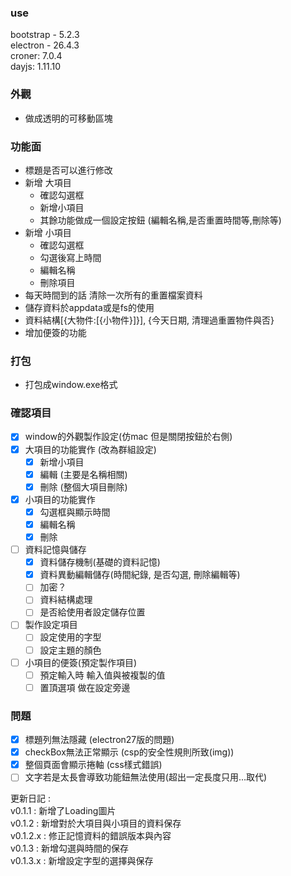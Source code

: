### use 
bootstrap - 5.2.3   
electron - 26.4.3   
croner: 7.0.4   
dayjs: 1.11.10    

### 外觀
- 做成透明的可移動區塊

### 功能面
- 標題是否可以進行修改
- 新增 大項目
    - 確認勾選框
    - 新增小項目
    - 其餘功能做成一個設定按鈕 (編輯名稱,是否重置時間等,刪除等)
- 新增 小項目
    - 確認勾選框
    - 勾選後寫上時間
    - 編輯名稱
    - 刪除項目
- 每天時間到的話 清除一次所有的重置檔案資料
- 儲存資料於appdata或是fs的使用
- 資料結構[{大物件:[{小物件}]}], {今天日期, 清理過重置物件與否}
- 增加便簽的功能

### 打包
- 打包成window.exe格式

### 確認項目
- [x] window的外觀製作設定(仿mac 但是關閉按鈕於右側)
- [x] 大項目的功能實作 (改為群組設定)
  - [x] 新增小項目
  - [x] 編輯 (主要是名稱相關)
  - [x] 刪除 (整個大項目刪除)
- [x] 小項目的功能實作
  - [x] 勾選框與顯示時間
  - [x] 編輯名稱
  - [x] 刪除
- [ ] 資料記憶與儲存
  - [x] 資料儲存機制(基礎的資料記憶)
  - [x] 資料異動編輯儲存(時間紀錄, 是否勾選, 刪除編輯等)
  - [ ] 加密？
  - [ ] 資料結構處理
  - [ ] 是否給使用者設定儲存位置
- [ ] 製作設定項目
  - [ ] 設定使用的字型
  - [ ] 設定主題的顏色
- [ ] 小項目的便簽(預定製作項目)
  - [ ] 預定輸入時 輸入值與被複製的值
  - [ ] 置頂選項 做在設定旁邊
 
### 問題
- [x] 標題列無法隱藏 (electron27版的問題)
- [x] checkBox無法正常顯示 (csp的安全性規則所致(img))
- [x] 整個頁面會顯示捲軸 (css樣式錯誤)
- [ ] 文字若是太長會導致功能鈕無法使用(超出一定長度只用...取代)

更新日記 :   
v0.1.1 : 新增了Loading圖片   
v0.1.2 : 新增對於大項目與小項目的資料保存     
v0.1.2.x : 修正記憶資料的錯誤版本與內容   
v0.1.3 : 新增勾選與時間的保存   
v0.1.3.x : 新增設定字型的選擇與保存   

